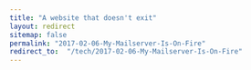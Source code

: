```yaml
---
title: "A website that doesn't exit"
layout: redirect
sitemap: false
permalink: "2017-02-06-My-Mailserver-Is-On-Fire"
redirect_to:  "/tech/2017-02-06-My-Mailserver-Is-On-Fire"
---
```

